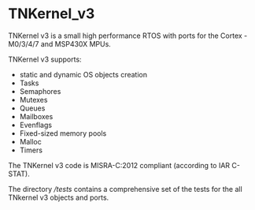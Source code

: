 # TNKernel_v3

  TNKernel v3 is a small high performance RTOS with ports for the Cortex - M0/3/4/7
and MSP430X MPUs.

  TNKernel v3 supports:

  - static and dynamic OS objects creation
  - Tasks
  - Semaphores
  - Mutexes
  - Queues
  - Mailboxes
  - Evenflags
  - Fixed-sized memory pools
  - Malloc
  - Timers

  The TNKernel v3 code is MISRA-C:2012 compliant (according to IAR C-STAT).

  The directory */tests* contains a comprehensive set of the tests for the all TNkernel v3 objects and ports.
